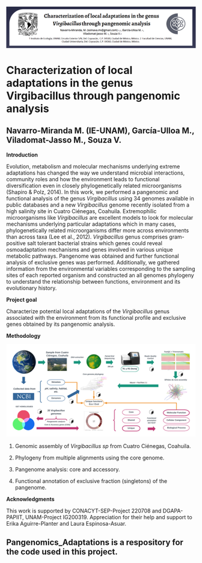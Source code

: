 ![alt text](https://github.com/solouli/Pangenomics_Adaptations/blob/master/header.png)

# Characterization of local adaptations in the genus Virgibacillus through pangenomic analysis
## Navarro-Miranda M. (IE-UNAM), García-Ulloa M., Viladomat-Jasso M., Souza V.

**Introduction**

Evolution, metabolism and molecular mechanisms underlying extreme adaptations has changed the way we understand microbial interactions, community roles and how the environment leads to functional diversification even in closely phylogenetically related microorganisms (Shapiro & Polz, 2014). In this work, we performed a pangenomic and functional analysis of the genus *Virgibacillus* using 34 genomes available in public databases and a new *Virgibacillus* genome recently isolated from a high salinity site in Cuatro Ciénegas, Coahuila. Extremophilic microorganisms like *Virgibacillus* are excellent models to look for molecular mechanisms underlying particular adaptations which in many cases, phylogenetically related microorganisms differ more across environments than across taxa (Lee et al., 2012). *Virgibacillus* genus comprises gram-positive salt tolerant bacterial strains which genes could reveal osmoadaptation mechanisms and genes involved in various unique metabolic pathways. Pangenome was obtained and further functional analysis of exclusive genes was performed. Additionally, we gathered information from the environmental variables corresponding to the sampling sites of each reported organism and constructed an all genomes phylogeny to understand the relationship between functions, environment and its evolutionary history.

**Project goal**

Characterize potential local adaptations of the *Virgibacillus* genus associated with the environment from its functional profile and exclusive genes obtained by its pangenomic analysis.

**Methodology**

![alt text](https://github.com/solouli/Pangenomics_Adaptations/blob/master/methodology.png)

1) Genomic assembly of *Virgibacillus sp* from Cuatro Ciénegas, Coahuila.

2) Phylogeny from multiple alignments using the core genome.

3) Pangenome analysis: core and accessory.

4) Functional annotation of exclusive fraction (singletons) of the pangenome.

**Acknowledgments**

This work is supported by CONACYT-SEP-Project 220708 and DGAPA-PAPIIT, UNAM-Project IG200319. Appreciation for their help and support to Erika Aguirre-Planter and Laura Espinosa-Asuar.

## Pangenomics_Adaptations is a respository for the code used in this project.
